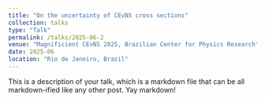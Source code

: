```yaml
---
title: "On the uncertainty of CEvNS cross sections"
collection: talks
type: "Talk"
permalink: /talks/2025-06-2
venue: "Magnificient CEvNS 2025, Brazilian Center for Physics Research"
date: 2025-06
location: "Rio de Janeiro, Brazil"
---
```


This is a description of your talk, which is a markdown file that can be all markdown-ified like any other post. Yay markdown!
